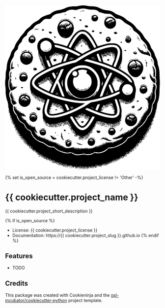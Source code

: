 ![LOGO](/images/logo.png)

{% set is_open_source = cookiecutter.project_license != 'Other' -%}
# {{ cookiecutter.project_name }}

{{ cookiecutter.project_short_description }}

{% if is_open_source %}
* License: {{ cookiecutter.project_license }}
* Documentation: https://{{ cookiecutter.project_slug }}.github.io
{% endif %}

## Features

* TODO

## Credits

This package was created with Cookieninja and the
[osl-incubator/cookiecutter-python](https://github.com/osl-incubator/cookiecutter-python)
project template.
